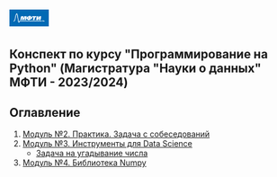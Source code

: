 # <img src='./static/img/mipt-icon.png' width="70" height="30"> 

Конспект по курсу "Программирование на Python" (Магистратура "Науки о данных" МФТИ - 2023/2024)
---
## Оглавление
1. [Модуль №2. Практика. Задача с собеседований](Module2)
2. [Модуль №3. Инструменты для Data Science](Module3)
    - [Задача на угадывание числа](Module3/guess-number-task/)  
3. [ Модуль №4. Библиотека Numpy ](Module4/)

